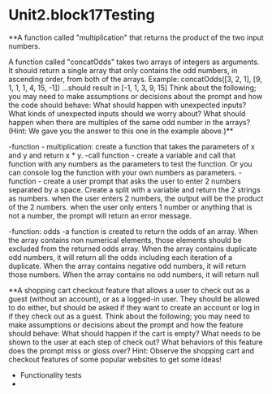 # Unit2.block17Testing 
**A function called "multiplication" that returns the product of the two input numbers.

A function called "concatOdds" takes two arrays of integers as arguments. It should return a single array that only contains the odd numbers, in ascending order, from both of the arrays.
Example: concatOdds([3, 2, 1], [9, 1, 1, 1, 4, 15, -1])
...should result in [-1, 1, 3, 9, 15]
Think about the following; you may need to make assumptions or decisions about the prompt and how the code should behave:
What should happen with unexpected inputs?
What kinds of unexpected inputs should we worry about?
What should happen when there are multiples of the same odd number in the arrays? (Hint: We gave you the answer to this one in the example above.)**

-function - multiplication: create a function that takes the parameters of x and y and return x * y. 
-call function - create a variable and call that function with any numbers as the parameters to test the function.  Or you can console log the function with your own numbers as parameters.
-function - create a user prompt that asks the user to enter 2 numbers separated by a space.  Create a split with a variable and return the 2 strings as numbers.
when the user enters 2 numbers, the output will be the product of the 2 numbers.
when the user only enters 1 number or anything that is not a number, the prompt will return an error message.

-function: odds -a function is created to return the odds of an array.  When the array contains non numerical elements, those elements should be excluded from the returned odds array.  When the array contains duplicate odd numbers, it will return all the odds including each iteration of a duplicate.  When the array contains negative odd numbers, it will return those numbers.  When the array contains no odd numbers, it will return null

**A shopping cart checkout feature that allows a user to check out as a guest (without an account), or as a logged-in user. They should be allowed to do either, but should be asked if they want to create an account or log in if they check out as a guest.
Think about the following; you may need to make assumptions or decisions about the prompt and how the feature should behave:
What should happen if the cart is empty?
What needs to be shown to the user at each step of check out?
What behaviors of this feature does the prompt miss or gloss over?
Hint: Observe the shopping cart and checkout features of some popular websites to get some ideas!
- Functionality tests
- 
